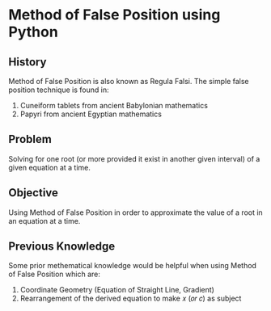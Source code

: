 # Method of False Position using Python

## History
Method of False Position is also known as Regula Falsi. The simple false position technique is found in:
1. Cuneiform tablets from ancient Babylonian mathematics
2. Papyri from ancient Egyptian mathematics

## Problem
Solving for one root (or more provided it exist in another given interval) of a given equation at a time.

## Objective
Using Method of False Position in order to approximate the value of a root in an equation at a time.

## Previous Knowledge
Some prior methematical knowledge would be helpful when using Method of False Position which are: 
1. Coordinate Geometry (Equation of Straight Line, Gradient)
2. Rearrangement of the derived equation to make 𝑥 (𝑜𝑟 𝑐) as subject
